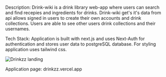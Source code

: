 Description:
Drink-wiki is a drink library web-app where users can search and find recepies and ingredients for drinks. Drink-wiki get's it's data from api allows signed in users to create their own accounts and drink collections. Users are able to see other users drink collections and their usernames.

Tech Stack:
Application is built with next.js and uses Next-Auth for authentication and stores user data to postgreSQL database. For styling application uses tailwind css.


![Drinkzz landing](https://user-images.githubusercontent.com/107475096/198328891-4442cce9-96f8-4423-899c-ba980260363b.jpg)

Application page: drinkzz.vercel.app

